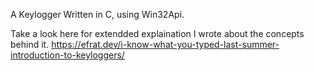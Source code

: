 A Keylogger Written in C, using Win32Api.

Take a look here for extendded explaination I wrote about the concepts behind it.
https://efrat.dev/i-know-what-you-typed-last-summer-introduction-to-keyloggers/
